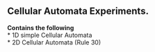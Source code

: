 ## Cellular Automata Experiments.

 **Contains the following**  
 	* 1D simple Cellular Automata  
 	* 2D Cellular Automata (Rule 30)  